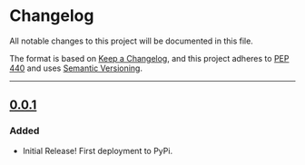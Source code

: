 # Changelog

All notable changes to this project will be documented in this file.

The format is based on [Keep a Changelog](https://keepachangelog.com/en/1.0.0/),
and this project adheres to [PEP 440](https://www.python.org/dev/peps/pep-0440/) 
and uses [Semantic Versioning](https://semver.org/spec/v2.0.0.html).

<!--

------
## Example template!!

## [version](https://github.com/asfadmin/asf_metadata/compare/vOLD...vNEW)

### Added:
-

### Changed:
-

### Fixed:
- 

### Removed:
-
------

-->

------

## [0.0.1](https://github.com/asfadmin/asf_metadata/compare/v0.0.0...v0.0.1)

### Added

- Initial Release! First deployment to PyPi.
